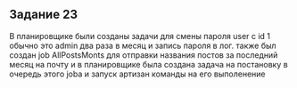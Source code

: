 
<h2>Задание 23</h2>
В планировщике были созданы задачи для смены пароля user с id 1 обычно это admin
два раза в месяц и запись пароля в лог.
также был создан job AllPostsMonts для отправки названия постов за последний месяц 
на почту и в планировщике была создана задача на постановку в очередь этого joba 
и запуск артизан команды на его выполенение






